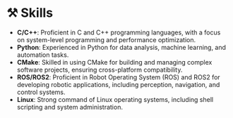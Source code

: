 # ⚒️ Skills
- **C/C++**: Proficient in C and C++ programming languages, with a focus on system-level programming and performance optimization.
- **Python**: Experienced in Python for data analysis, machine learning, and automation tasks.
- **CMake**: Skilled in using CMake for building and managing complex software projects, ensuring cross-platform compatibility.
- **ROS/ROS2**: Proficient in Robot Operating System (ROS) and ROS2 for developing robotic applications, including perception, navigation, and control systems.
- **Linux**: Strong command of Linux operating systems, including shell scripting and system administration.
